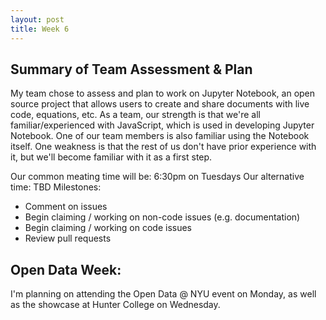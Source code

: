 ```yaml
---
layout: post
title: Week 6
---
```


## Summary of Team Assessment & Plan
My team chose to assess and plan to work on Jupyter Notebook, an open source project that allows users to create and share documents with live code, equations, etc. As a team, our strength is that we're all familiar/experienced with JavaScript, which is used in developing Jupyter Notebook. One of our team members is also familiar using the Notebook itself. One weakness is that the rest of us don't have prior experience with it, but we'll become familiar with it as a first step.

Our common meating time will be: 6:30pm on Tuesdays
Our alternative time: TBD
Milestones:
  - Comment on issues
  - Begin claiming / working on non-code issues (e.g. documentation)
  - Begin claiming / working on code issues
  - Review pull requests

## Open Data Week:
I'm planning on attending the Open Data @ NYU event on Monday, as well as the showcase at Hunter College on Wednesday.
